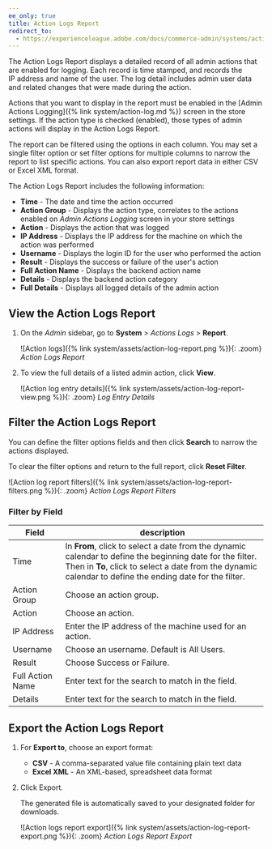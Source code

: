 ```yaml
---
ee_only: true
title: Action Logs Report
redirect_to:
  - https://experienceleague.adobe.com/docs/commerce-admin/systems/action-logs/action-log-report.html
---
```


The Action Logs Report displays a detailed record of all admin actions that are enabled for logging. Each record is time stamped, and records the IP address and name of the user. The log detail includes admin user data and related changes that were made during the action.

Actions that you want to display in the report must be enabled in the [Admin Actions Logging]({% link system/action-log.md %}) screen in the store settings. If the action type is checked (enabled), those types of admin actions will display in the Action Logs Report.

The report can be filtered using the options in each column. You may set a single filter option or set filter options for multiple columns to narrow the report to list specific actions. You can also export report data in either CSV or Excel XML format.

The Action Logs Report includes the following information:

- **Time** - The date and time the action occurred
- **Action Group** - Displays the action type, correlates to the actions enabled on _Admin Actions Logging_ screen in your store settings
- **Action** - Displays the action that was logged
- **IP Address** - Displays the IP address for the machine on which the action was performed
- **Username** - Displays the login ID for the user who performed the action
- **Result** - Displays the success or failure of the user's action
- **Full Action Name** - Displays the backend action name
- **Details** - Displays the backend action category
- **Full Details** - Displays all logged details of the admin action

## View the Action Logs Report

1. On the _Admin_ sidebar, go to **System** > _Actions Logs_ > **Report**.

    ![Action logs]({% link system/assets/action-log-report.png %}){: .zoom}
    _Action Logs Report_

1. To view the full details of a listed admin action, click **View**.

    ![Action log entry details]({% link system/assets/action-log-report-view.png %}){: .zoom}
    _Log Entry Details_

## Filter the Action Logs Report

You can define the filter options fields and then click **Search** to narrow the actions displayed.

To clear the filter options and return to the full report, click **Reset Filter**.

![Action log report filters]({% link system/assets/action-log-report-filters.png %}){: .zoom}
_Action Logs Report Filters_

### Filter by Field

|Field|description|
|--- |--- |
|Time|In **From**, click to select a date from the dynamic calendar to define the beginning date for the filter. Then in **To**, click to select a date from the dynamic calendar to define the ending date for the filter.|
|Action Group|Choose an action group.|
|Action|Choose an action.|
|IP Address|Enter the IP address of the machine used for an action.|
|Username|Choose an username. Default is All Users.|
|Result|Choose Success or Failure.|
|Full Action Name|Enter text for the search to match in the field.|
|Details|Enter text for the search to match in the field.|

## Export the Action Logs Report

1. For **Export to**, choose an export format:

   - **CSV** - A comma-separated value file containing plain text data
   - **Excel XML** - An XML-based, spreadsheet data format

1. Click <span class="btn">Export</span>.

   The generated file is automatically saved to your designated folder for downloads.

    ![Action logs report export]({% link system/assets/action-log-report-export.png %}){: .zoom}
    _Action Logs Report Export_
